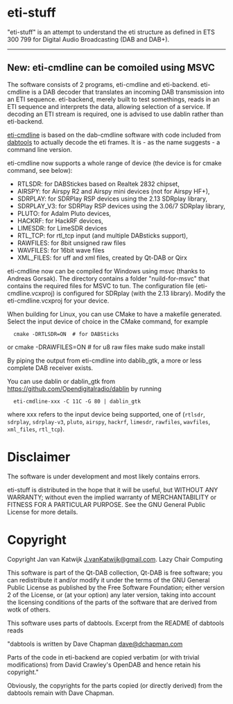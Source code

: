 # eti-stuff

"eti-stuff" is an attempt to understand the eti structure as defined in ETS 300 799 for Digital Audio Broadcasting (DAB and DAB+).

----------------------------------------------------------------------
New: eti-cmdline can be comoiled using MSVC
----------------------------------------------------------------------

The software consists of 2 programs, eti-cmdline and eti-backend.
eti-cmdline is a DAB decoder that translates an incoming DAB transmission
into an ETI sequence.
eti-backend, merely built to test somethings, reads in
an ETI sequence and interprets the data, allowing
selection of a service. If decoding an ETI stream is required, 
one is advised to use dablin rather than eti-backend.


[eti-cmdline](#eti-cmdline) is based on the dab-cmdline software  with code
included from [dabtools](https://github.com/Opendigitalradio/dabtools) to actually decode the eti frames.
It is - as the name suggests - a command line version.

eti-cmdline now supports a whole range of device (the device is for cmake command, see below):

 - RTLSDR: for DABStickes based on Realtek 2832 chipset,
 - AIRSPY: for Airspy R2 and Airspy mini devices (not for Airspy HF+),
 - SDRPLAY: for SDRPlay RSP devices using the 2.13 SDRplay library,
 - SDRPLAY_V3: for SDRPlay RSP devices using the 3.06/7 SDRplay library,
 - PLUTO: for Adalm Pluto devices,
 - HACKRF: for HackRF devices,
 - LIMESDR: for LimeSDR devices
 - RTL_TCP: for rtl_tcp input (and multiple DABsticks support),
 - RAWFILES: for 8bit unsigned raw files
 - WAVFILES: for 16bit wave files
 - XML_FILES: for uff and xml files, created by Qt-DAB or Qirx

eti-cmdline now can be compiled for Windows using
msvc (thanks to Andreas Gorsak). The directory contains a folder
"nuild-for-msvc" that contains the required files for MSVC to tun.
The configuration file (eti-cmdline.vcxproj) is configured for SDRplay
(with the 2.13 library).
Modify the eti-cmdline.vcxproj for your device.

When building for Linux, you can use CMake to have a makefile generated.
Select the input device of choice in the CMake command, for example

      cmake -DRTLSDR=ON  # for DABSticks
or    cmake -DRAWFILES=ON # for u8 raw files
      make
      sudo make install
     
By piping the output from eti-cmdline into dablib_gtk, a more or less complete DAB receiver exists.

You can use dablin or dablin_gtk from https://github.com/Opendigitalradio/dablin by running
      
      eti-cmdline-xxx -C 11C -G 80 | dablin_gtk
      
where xxx refers to the input device being supported, one of (`rtlsdr`, `sdrplay`, `sdrplay-v3`, `pluto`, `airspy`, `hackrf`, `limesdr`, `rawfiles`, `wavfiles`, `xml_files`, `rtl_tcp`).
      
# Disclaimer

The software is under development and most likely contains errors.

eti-stuff is distributed in the hope that it will be useful, but WITHOUT ANY WARRANTY; without even the implied warranty of MERCHANTABILITY or FITNESS FOR A PARTICULAR PURPOSE.  See the GNU General Public License for more details.


# Copyright

Copyright Jan van Katwijk <J.vanKatwijk@gmail.com>.
Lazy Chair Computing

This software is part of the Qt-DAB collection, Qt-DAB is free software; you can redistribute it and/or modify it under the terms of the GNU General Public License as published by the Free Software Foundation; either version 2 of the License, or (at your option) any later version, taking into account the licensing conditions of the parts of the software that are derived from wotk of others.

This software uses parts of dabtools. Excerpt from the README of dabtools reads

"dabtools is written by Dave Chapman <dave@dchapman.com>
   
Parts of the code in eti-backend are copied verbatim (or with trivial modifications) from David Crawley's OpenDAB and hence retain his copyright."

Obviously, the copyrights for the parts copied (or directly derived) from the dabtools remain with Dave Chapman.
